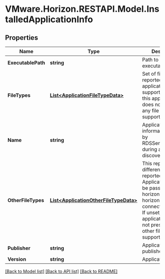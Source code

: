 # VMware.Horizon.RESTAPI.Model.InstalledApplicationInfo
## Properties

Name | Type | Description | Notes
------------ | ------------- | ------------- | -------------
**ExecutablePath** | **string** | Path to application executable. | [optional] 
**FileTypes** | [**List&lt;ApplicationFileTypeData&gt;**](ApplicationFileTypeData.md) | Set of file types reported by the application as supported. If unset, this application does not present any file type support. | [optional] 
**Name** | **string** | Application name information, as sent by RDSServer/machine during application discovery. | [optional] 
**OtherFileTypes** | [**List&lt;ApplicationOtherFileTypeData&gt;**](ApplicationOtherFileTypeData.md) | This represents the different file types reported by Application that can be passed from horizon agent to horizon client via connection server. If unset, this application does not present any other file type support. | [optional] 
**Publisher** | **string** | Application publisher | [optional] 
**Version** | **string** | Application version. | [optional] 

[[Back to Model list]](../README.md#documentation-for-models) [[Back to API list]](../README.md#documentation-for-api-endpoints) [[Back to README]](../README.md)

